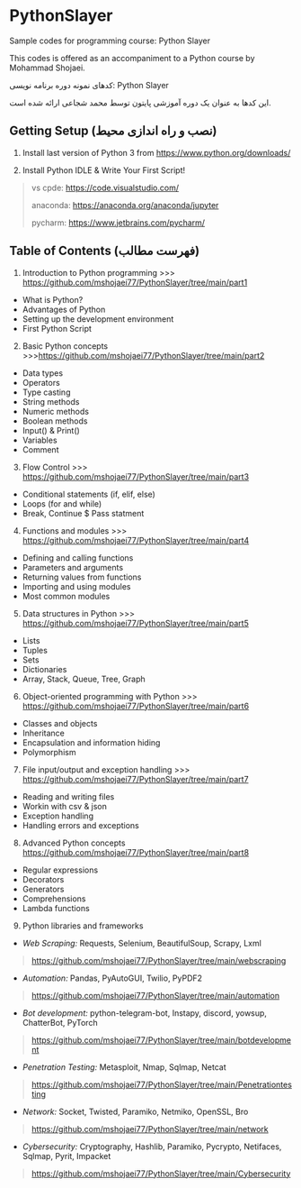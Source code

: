 # PythonSlayer

Sample codes for programming course: Python Slayer

This codes is offered as an accompaniment to a Python course by Mohammad Shojaei.


کدهای نمونه دوره برنامه نویسی: Python Slayer
 
این کدها به عنوان یک دوره آموزشی پایتون توسط محمد شجاعی ارائه شده است.


Getting Setup (نصب و راه اندازی محیط)
-------------

1) Install last version of Python 3 from https://www.python.org/downloads/

2) Install Python IDLE & Write Your First Script! 
> vs cpde: https://code.visualstudio.com/
> 
> anaconda: https://anaconda.org/anaconda/jupyter
> 
> pycharm: https://www.jetbrains.com/pycharm/

Table of Contents (فهرست مطالب)
-------------
1. Introduction to Python programming >>> https://github.com/mshojaei77/PythonSlayer/tree/main/part1
- What is Python?
- Advantages of Python
- Setting up the development environment
- First Python Script 

2. Basic Python concepts >>>https://github.com/mshojaei77/PythonSlayer/tree/main/part2
- Data types 
- Operators
- Type casting
- String methods
- Numeric methods
- Boolean methods
- Input() & Print()
- Variables
- Comment

3. Flow Control >>> https://github.com/mshojaei77/PythonSlayer/tree/main/part3
- Conditional statements (if, elif, else)
- Loops (for and while)
- Break, Continue $ Pass statment

4. Functions and modules >>> https://github.com/mshojaei77/PythonSlayer/tree/main/part4
- Defining and calling functions
- Parameters and arguments
- Returning values from functions
- Importing and using modules
- Most common modules

5. Data structures in Python >>> https://github.com/mshojaei77/PythonSlayer/tree/main/part5
- Lists
- Tuples
- Sets
- Dictionaries
- Array, Stack, Queue, Tree, Graph

6. Object-oriented programming with Python >>> https://github.com/mshojaei77/PythonSlayer/tree/main/part6
- Classes and objects
- Inheritance
- Encapsulation and information hiding
- Polymorphism

7. File input/output and exception handling >>> https://github.com/mshojaei77/PythonSlayer/tree/main/part7
- Reading and writing files
- Workin with csv & json
- Exception handling
- Handling errors and exceptions

8. Advanced Python concepts https://github.com/mshojaei77/PythonSlayer/tree/main/part8
- Regular expressions
- Decorators
- Generators
- Comprehensions
- Lambda functions

9. Python libraries and frameworks 
- *Web Scraping:* Requests, Selenium, BeautifulSoup, Scrapy, Lxml 
> https://github.com/mshojaei77/PythonSlayer/tree/main/webscraping
- *Automation:* Pandas, PyAutoGUI, Twilio, PyPDF2 
> https://github.com/mshojaei77/PythonSlayer/tree/main/automation
- *Bot development:* python-telegram-bot, Instapy, discord, yowsup, ChatterBot, PyTorch 
> https://github.com/mshojaei77/PythonSlayer/tree/main/botdevelopment
- *Penetration Testing:* Metasploit, Nmap, Sqlmap, Netcat
> https://github.com/mshojaei77/PythonSlayer/tree/main/Penetrationtesting
- *Network:* Socket, Twisted, Paramiko, Netmiko, OpenSSL, Bro
> https://github.com/mshojaei77/PythonSlayer/tree/main/network
- *Cybersecurity:* Cryptography, Hashlib, Paramiko, Pycrypto, Netifaces, Sqlmap, Pyrit, Impacket
> https://github.com/mshojaei77/PythonSlayer/tree/main/Cybersecurity


